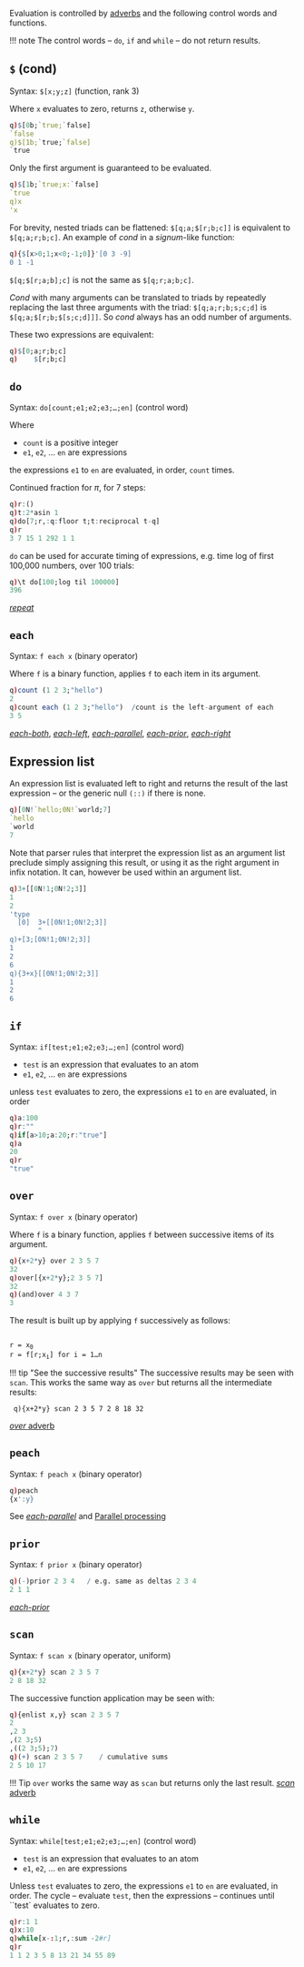 

Evaluation is controlled by [adverbs](adverbs) and the following control words and functions.

!!! note 
    The control words – `do`, `if` and `while` – do not return results. 


## `$` (cond)

Syntax: `$[x;y;z]` (function, rank 3)

Where `x` evaluates to zero, returns `z`, otherwise `y`.
```q
q)$[0b;`true;`false]
`false
q)$[1b;`true;`false]
`true
```
Only the first argument is guaranteed to be evaluated.
```q
q)$[1b;`true;x:`false]
`true
q)x
'x
```
For brevity, nested triads can be flattened: `$[q;a;$[r;b;c]]` is equivalent to `$[q;a;r;b;c]`. An example of _cond_ in a _signum_-like function:
```q
q){$[x>0;1;x<0;-1;0]}'[0 3 -9]
0 1 -1
```
`$[q;$[r;a;b];c]` is not the same as `$[q;r;a;b;c]`.

_Cond_ with many arguments can be translated to triads by repeatedly replacing the last three arguments with the triad: `$[q;a;r;b;s;c;d]` is `$[q;a;$[r;b;$[s;c;d]]]`. So _cond_ always has an odd number of arguments.

These two expressions are equivalent:
```q
q)$[0;a;r;b;c]
q)    $[r;b;c]
```


## `do`

Syntax: `do[count;e1;e2;e3;…;en]` (control word) 

Where 

- `count` is a positive integer
- `e1`, `e2`, … `en` are expressions

the expressions `e1` to `en` are evaluated, in order, `count` times.

Continued fraction for $\pi$, for 7 steps:
```q
q)r:()
q)t:2*asin 1
q)do[7;r,:q:floor t;t:reciprocal t-q]
q)r
3 7 15 1 292 1 1
```

`do` can be used for accurate timing of expressions, e.g. time log of first 100,000 numbers, over 100 trials:
```q
q)\t do[100;log til 100000]
396
```
<i class="fa fa-hand-o-right"></i> [_repeat_](adverbs/#converge-repeat)


## `each` 

Syntax: `f each x` (binary operator) 

Where `f` is a binary function, applies `f` to each item in its argument.
```q
q)count (1 2 3;"hello")
2
q)count each (1 2 3;"hello")  /count is the left-argument of each
3 5
```
<i class="fa fa-hand-o-right"></i> [_each-both_](adverbs/#each-both), [_each-left_](adverbs/#each-left), [_each-parallel_](adverbs/#each-parallel), [_each-prior_](adverbs/#each-prior), [_each-right_](adverbs/#each-right)


## Expression list

An expression list is evaluated left to right and returns the result of the last expression – or the generic null `(::)` if there is none.
```q
q)[0N!`hello;0N!`world;7]
`hello
`world
7
```
Note that parser rules that interpret the expression list as an argument list preclude simply assigning this result, or using it as the right argument in infix notation. It can, however be used within an argument list.
```q
q)3+[[0N!1;0N!2;3]]
1
2
'type
  [0]  3+[[0N!1;0N!2;3]]
       ^
q)+[3;[0N!1;0N!2;3]]
1
2
6
q){3+x}[[0N!1;0N!2;3]]
1
2
6
```



## `if` 

Syntax: `if[test;e1;e2;e3;…;en]` (control word)

- `test` is an expression that evaluates to an atom
- `e1`, `e2`, … `en` are expressions

unless `test` evaluates to zero, the expressions `e1` to `en` are evaluated, in order
```q
q)a:100
q)r:""
q)if[a>10;a:20;r:"true"]
q)a
20
q)r
"true"
```


## `over`

Syntax: `f over x` (binary operator) 

Where `f` is a binary function, applies `f` between successive items of its argument. 
```q
q){x+2*y} over 2 3 5 7
32
q)over[{x+2*y};2 3 5 7]
32
q)(and)over 4 3 7
3
```
The result is built up by applying `f` successively as follows:
<pre><code>
r = x<sub>0</sub>
r = f[r;x<sub>i</sub>] for i = 1…n
</code></pre>

!!! tip "See the successive results"
    The successive results may be seen with `scan`. This works the same way as `over` but returns all the intermediate results:
    <pre><code class="language-q">
    q){x+2*y} scan 2 3 5 7
    2 8 18 32
    </code></pre>
<i class="fa fa-hand-o-right"></i> [_over_ adverb](adverbs/#over)


## `peach`

Syntax: `f peach x` (binary operator) 

```q
q)peach
{x':y}
```

See [_each-parallel_](adverbs/#each-parallel) and [Parallel processing](peach)


## `prior` 

Syntax: `f prior x` (binary operator) 

```q
q)(-)prior 2 3 4   / e.g. same as deltas 2 3 4
2 1 1
```
<i class="fa fa-hand-o-right"></i> [_each-prior_](adverbs/#each-prior)


## `scan`

Syntax: `f scan x` (binary operator, uniform)

```q
q){x+2*y} scan 2 3 5 7
2 8 18 32
```
The successive function application may be seen with:
```q
q){enlist x,y} scan 2 3 5 7
2
,2 3
,(2 3;5)
,((2 3;5);7)
q)(+) scan 2 3 5 7    / cumulative sums
2 5 10 17
```

!!! Tip 
    `over` works the same way as `scan` but returns only the last result.
<i class="fa fa-hand-o-right"></i> [_scan_ adverb](adverbs/#scan)

## `while` 

Syntax: `while[test;e1;e2;e3;…;en]` (control word)

- `test` is an expression that evaluates to an atom
- `e1`, `e2`, … `en` are expressions

Unless `test` evaluates to zero, the expressions `e1` to `en` are evaluated, in order. The cycle – evaluate `test`, then the expressions – continues until ``test` evaluates to zero. 

```q
q)r:1 1
q)x:10
q)while[x-:1;r,:sum -2#r]
q)r
1 1 2 3 5 8 13 21 34 55 89
```


